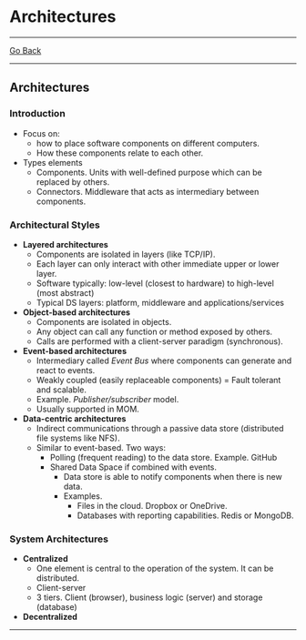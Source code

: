 # Architectures
---
[Go Back](UNIOVI/3S2_DistSys/README.md)

---
## Architectures
### Introduction
- Focus on:
	- how to place software components on different computers.
	- How these components relate to each other.
- Types elements
	- Components. Units with well-defined purpose which can be replaced by others.
	- Connectors. Middleware that acts as intermediary between components.
### Architectural Styles
- **Layered architectures**
	- Components are isolated in layers (like TCP/IP).
	- Each layer can only interact with other immediate upper or lower layer.
	- Software typically: low-level (closest to hardware) to high-level (most abstract)
	- Typical DS layers: platform, middleware and applications/services
- **Object-based architectures**
	- Components are isolated in objects.
	- Any object can call any function or method exposed by others.
	- Calls are performed with a client-server paradigm (synchronous).
- **Event-based architectures**
	- Intermediary called *Event Bus* where components can generate and react to events.
	- Weakly coupled (easily replaceable components) = Fault tolerant and scalable.
	- Example. *Publisher/subscriber* model.
	- Usually supported in MOM.
- **Data-centric architectures**
	- Indirect communications through a passive data store (distributed file systems like NFS).
	- Similar to event-based. Two ways:
		- Polling (frequent reading) to the data store. Example. GitHub
		- Shared Data Space if combined with events.
			- Data store is able to notify components when there is new data.
			- Examples.
				- Files in the cloud. Dropbox or OneDrive.
				- Databases with reporting capabilities. Redis or MongoDB.
### System Architectures
- **Centralized**
	- One element is central to the operation of the system. It can be distributed.
	- Client-server
	- 3 tiers. Client (browser), business logic (server) and storage (database)
- **Decentralized**

---
